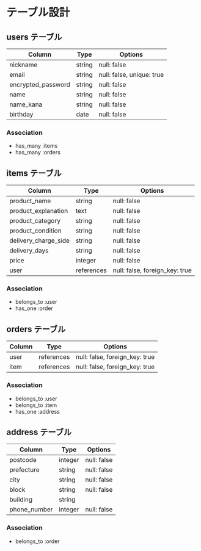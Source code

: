 # テーブル設計

## users テーブル

| Column             | Type   | Options                   |
| ------------------ | ------ | ------------------------- |
| nickname           | string | null: false               |
| email              | string | null: false, unique: true |
| encrypted_password | string | null: false               |
| name               | string | null: false               |
| name_kana          | string | null: false               |
| birthday           | date   | null: false               |

### Association

- has_many :items
- has_many :orders

## items テーブル

| Column               | Type       | Options                        |
| -------------------- | ---------- | ------------------------------ |
| product_name         | string     | null: false                    |
| product_explanation  | text       | null: false                    |
| product_category     | string     | null: false                    |
| product_condition    | string     | null: false                    |
| delivery_charge_side | string     | null: false                    |
| delivery_days        | string     | null: false                    |
| price                | integer    | null: false                    |
| user                 | references | null: false, foreign_key: true |

### Association

- belongs_to :user
- has_one :order

## orders テーブル

| Column | Type       | Options                        |
| ------ | ---------- | ------------------------------ |
| user   | references | null: false, foreign_key: true |
| item   | references | null: false, foreign_key: true |

### Association

- belongs_to :user
- belongs_to :item
- has_one :address

## address テーブル

| Column       | Type    | Options     |
| ------------ | ------- | ----------- |
| postcode     | integer | null: false |
| prefecture   | string  | null: false |
| city         | string  | null: false |
| block        | string  | null: false |
| building     | string  |             |
| phone_number | integer | null: false |

### Association

- belongs_to :order